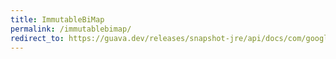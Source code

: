 ```yaml
---
title: ImmutableBiMap
permalink: /immutablebimap/
redirect_to: https://guava.dev/releases/snapshot-jre/api/docs/com/google/common/collect/ImmutableBiMap.html
---
```

